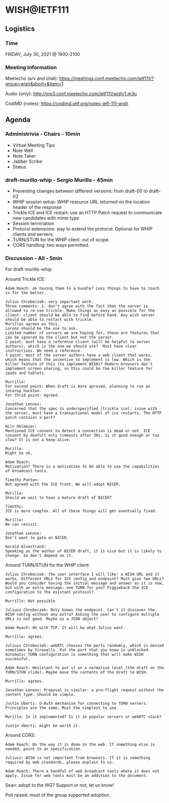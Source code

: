 # WISH@IETF111

## Logistics

### Time

FRIDAY, July 30, 2021 @ 1900-2100

### Meeting Information

Meetecho (a/v and chat):
https://meetings.conf.meetecho.com/ietf111/?group=wish&short=&item=1

Audio (only):
http://mp3.conf.meetecho.com/ietf111/wish/1.m3u

CodiMD (notes):
https://codimd.ietf.org/notes-ietf-111-wish

## Agenda

### Administrivia - Chairs - 10min

- Virtual Meeting Tips
- Note Well
- Note Taker
- Jabber Scribe
- Status

### draft-murillo-whip - Sergio Murillo - 45min

* Presenting changes between different versions: from draft-00 to draft-02
* WHIP session setup: WHIP resource URL returned on the location header of the response
* Trickle ICE and ICE restart: use an HTTP Patch request to communicate new candidates with mime type
* Session termination
* Protocol extensions: way to extend the protocol. Optional for WHIP clients and servers.
* TURN/STUN for the WHIP client: out of scope.
* CORS handling: two ways permitted. 

### Discussion - All - 5min

For draft-murillo-whip:

Around Trickle ICE:

    Adam Roach: ok having them to a bundle? Less things to have to touch is for the better.

    Julius Chroboczek: very important work. 
    Three comments: 1. don't agree with the fact that the server is allowed to re-use trickle. Make things as easy as possible for the client: client should be able to find before hand. Any wish server should be able to restart with trickle. 
    Murillos agrees on this.
    Lorenz should be the one to ask.
    Limited number of servers we are hoping for, those are features that can be ignored by the client but not the server.
    2 point: must have a reference client (will be helpful to server authors), which is the one we should use?  Must have clear instructions. We need a reference.
    3 point: most of the server authors have a web client that works, which means that the incentive to implement is low. Which is the killer feature of this (to implement WISH)? Modern browsers don't implement screen sharing, so this could be the killer feature for ipads and tablets.

    Murrillo: 
    For second point: When draft is more aproved, planning to run an interop hackton.
    For thrid point: Agreed.

    Jonathan Lennox:
    Concerned that the spec is underspecified (trickle ice): issue with the server, must have a transactional model of ice restarts. The HTTP patch contains a port?

    Nils Ohlmeier: 
    Mentioned ICE consent to detect a connection is dead or not. ICE consent by deafult only timeouts after 30s. Is it good enough or too slow? It is not a keep-alive.

    Murillo:
    Might be ok.

    Adam Roach:
    Motivation? There is a motivation to be able to use the capabilities of broadcast tools.

    Timothy Panton:
    Not agreed with the ICE front. We will adopt NICER.

    Murillo:
    Should we wait to have a mature draft of NICER?

    Timothy:
    ICE is more complex. All of these things will get eventually fixed.

    Murillo:
    We can revisit. 

    Jonathan Lennox:
    Don't want to gate on NICER. 

    Harald Alvestrand:
    Speaking as the author of NICER draft, it is nice but it is likely to change. So don't depend on it. 

Around TURN/STUN for the WHIP client:

    Julius Chroboczek: the user interface I will like: a WISH URL and it works. Different URLS for ICE config and endpoint? Must give two URLs? Would you consider having the initial message and answer as it is now, but with an extra message: one TURN for you? Piggieback the ICE configuration to the existant protocol?

    Murrillo: Not possible

    Juliusz Chroboczek: Only knows the endpoint. Can't it discover the WISH config without any extra? Asking the user to configure multiple URLs is not good. Maybe as a JSON object?

    Adam Roach: Ok with TCP. It will be what Julius want. 

    Murrillo: agrees.

    Juliusz Chroboczek: webRTC chooses the ports randomly, which is denied sometimes by firewalls. Put the port that you know is unblocked. Automatic TURN configuration is something that will make WISH successful.

    Adam Roach: Hesistant to put it on a normative level (the draft on the TURN/STUN slide). Maybe move the contents of the draft to WISH.

    Murrillo: agrees.

    Jonathan Lennox: Proposal is similar: a pre-flight request without the content type. Should be simple.

    Justin Uberti: O-Auth mechanism for connecting to TURN servers. Principles are the same. Must the simplest to use. 

    Murillo: Is it implemented? Is it in popular servers or webRTC stack? 

    Justin Uberti: might be worth it.

Around CORS:

    Adam Roach: Do the way it is done in the web. If something else is needed, point to an specification. 

    Juliusz: WISH is not important from browsers. If it is something required by web standards, please explain to us. 

    Adam Roach: There a handful of web broadcast tools where it does not apply. Issue for web tools must be an addition to the document.

Sean: adopt to the WG? Support or not, let us know!

Poll raised: most of the group supported adoption. 
